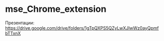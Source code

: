 # mse_Chrome_extension
Презентации: 
https://drive.google.com/drive/folders/1gTpQXPS5QZyLwXJIwWz0ayQpmfbTTxnX
